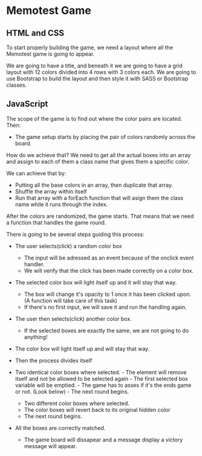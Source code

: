 # Memotest Game

## HTML and CSS

To start properly building the game, we need a layout where all the Memotest game is going to appear.

We are going to have a title, and beneath it we are going to have a grid layout with 12 colors divided into
4 rows with 3 colors each. We are going to use Bootstrap to build the layout and then style it with SASS or Bootstrap classes.

## JavaScript

The scope of the game is to find out where the color pairs are located.
Then:

- The game setup starts by placing the pair of colors randomly across the board.

How do we achieve that? We need to get all the actual boxes into an array and assign to each of them a class name that gives them a specific color.

We can achieve that by:

- Putting all the base colors in an array, then duplicate that array.
- Shuffle the array within itself
- Run that array with a forEach function that will asign them the class name while it runs through the index.

After the colors are randomized, the game starts.
That means that we need a function that handles the game round.

There is going to be several steps guiding this process:

- The user selects(click) a random color box
  - The input will be adressed as an event because of the onclick event handler.
  - We will verify that the click has been made correctly on a color box.
- The selected color box will light itself up and it will stay that way.
  - The box will change it's opacity to 1 once it has been clicked upon. (A function will take care of this task)
  - If there's no first input, we will save it and run the handling again.
- The user then selects(click) another color box.
  - If the selected boxes are exactly the same, we are not going to do anything!
- The color box will light itself up and will stay that way.

- Then the process divides itself
- Two identical color boxes where selected. - The element will remove itself and not be allowed to be selected again - The first selected box variable will be emptied. - The game has to asses if it's the ends game or not. (Look below) - The next round begins.
  - Two different color boxes where selected.
  - The color boxes will revert back to its original hidden color
  - The next round begins.
- All the boxes are correctly matched.
  - The game board will dissapear and a message display a victory message will appear.
